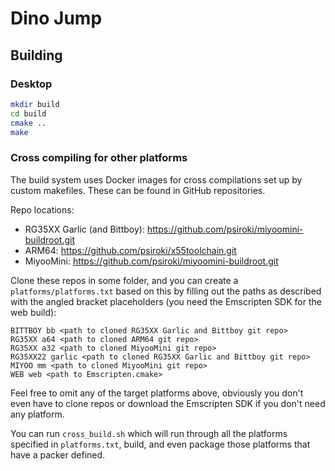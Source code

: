 # Dino Jump

## Building

### Desktop

```bash
mkdir build
cd build
cmake ..
make
```

### Cross compiling for other platforms

The build system uses Docker images for cross compilations set up by custom makefiles. These can be found in GitHub repositories.

Repo locations:

- RG35XX Garlic (and Bittboy): https://github.com/psiroki/miyoomini-buildroot.git
- ARM64: https://github.com/psiroki/x55toolchain.git
- MiyooMini: https://github.com/psiroki/miyoomini-buildroot.git

Clone these repos in some folder, and you can create a `platforms/platforms.txt` based on this by filling out the paths as
described with the angled bracket placeholders (you need the Emscripten SDK for the web build):

```
BITTBOY bb <path to cloned RG35XX Garlic and Bittboy git repo>
RG35XX a64 <path to cloned ARM64 git repo>
RG35XX a32 <path to cloned MiyooMini git repo>
RG35XX22 garlic <path to cloned RG35XX Garlic and Bittboy git repo>
MIYOO mm <path to cloned MiyooMini git repo>
WEB web <path to Emscripten.cmake>
```

Feel free to omit any of the target platforms above, obviously you don't even have to clone repos or download the Emscripten SDK
if you don't need any platform.

You can run `cross_build.sh` which will run through all the platforms specified in `platforms.txt`, build, and even package those
platforms that have a packer defined.
